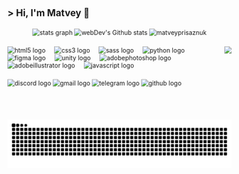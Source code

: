 <h2 align="left"> > Hi, I'm Matvey 👋</h2>

###

<div align="center">
  <img src="https://github-readme-stats.vercel.app/api?username=MatveyPrisaznuk&hide_title=false&hide_rank=false&show_icons=true&include_all_commits=true&count_private=true&disable_animations=false&theme=dark&locale=en&hide_border=true" height="115" alt="stats graph"  />
 
  <img src="http://github-readme-streak-stats.herokuapp.com?user=MatveyPrisaznuk&theme=dark&hide_border=true" height="115" alt="webDev's Github stats" />
  <img src="https://github-readme-stats.vercel.app/api/top-langs?username=matveyprisaznuk&show_icons=true&theme=dark&hide_border=true&locale=en&layout=compact" height="115" alt="matveyprisaznuk" />
</div>

###

<img align="right" height="150" src="https://i.giphy.com/media/v1.Y2lkPTc5MGI3NjExOWwxcmxjczlseXFneWFlbmNqbWFndmIzZHhwaDF6cG1zNDd2MTUzOSZlcD12MV9pbnRlcm5hbF9naWZfYnlfaWQmY3Q9Zw/JIX9t2j0ZTN9S/giphy.gif"  />

###

<div align="left">
  <img src="https://skillicons.dev/icons?i=html" height="30" alt="html5 logo"  />
  <img width="12" />
  <img src="https://skillicons.dev/icons?i=css" height="30" alt="css3 logo"  />
  <img width="12" />
  <img src="https://skillicons.dev/icons?i=sass" height="30" alt="sass logo"  />
  <img width="12" />
  <img src="https://skillicons.dev/icons?i=py" height="30" alt="python logo"  />
  <img width="12" />
  <img src="https://skillicons.dev/icons?i=figma" height="30" alt="figma logo"  />
  <img width="12" />
  <img src="https://skillicons.dev/icons?i=unity" height="30" alt="unity logo"  />
  <img width="12" />
  <img src="https://skillicons.dev/icons?i=ps" height="30" alt="adobephotoshop logo"  />
  <img width="12" />
  <img src="https://skillicons.dev/icons?i=ai" height="30" alt="adobeillustrator logo"  />
  <img width="12" />
  <img src="https://skillicons.dev/icons?i=js" height="30" alt="javascript logo"  />
</div>


###

<div align="left">
  <img src="https://img.shields.io/static/v1?message=Discord&logo=discord&label=&color=7289DA&logoColor=white&labelColor=&style=for-the-badge" height="35" alt="discord logo"  />
  <img src="https://img.shields.io/static/v1?message=Gmail&logo=gmail&label=&color=D14836&logoColor=white&labelColor=&style=for-the-badge" height="35" alt="gmail logo"  />
  <img src="https://img.shields.io/static/v1?message=Telegram&logo=telegram&label=&color=2CA5E0&logoColor=white&labelColor=&style=for-the-badge" height="35" alt="telegram logo"  />
  <img src="https://img.shields.io/badge/GitHub-181717?logo=github&logoColor=fff&style=for-the-badge" height="35" alt="github logo"  />
</div>

###

<br clear="both">

![snake gif](https://github.com/MatveyPrisaznuk/MatveyPrisaznuk/blob/output/github-snake-dark.svg)

###
